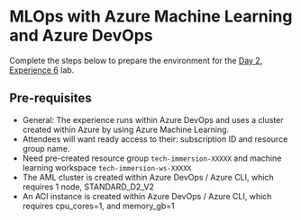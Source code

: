 # MLOps with Azure Machine Learning and Azure DevOps

Complete the steps below to prepare the environment for the [Day 2, Experience 6](../../../day2-exp6/README.md) lab.

## Pre-requisites

  - General: The experience runs within Azure DevOps and uses a cluster created within Azure by using Azure Machine Learning.
  - Attendees will want ready access to their: subscription ID and resource group name.
  - Need pre-created resource group `tech-immersion-XXXXX` and machine learning workspace `tech-immersion-ws-XXXXX`
  - The AML cluster is created within Azure DevOps / Azure CLI, which requires 1 node, STANDARD_D2_V2
  - An ACI instance is created within Azure DevOps / Azure CLI, which requires cpu_cores=1, and memory_gb=1
